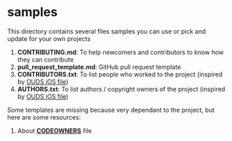 # samples

This directory contains several files samples you can use or pick and update for your own projects

1. **CONTRIBUTING.md**: To help newcomers and contributors to know how they can contribute
2. **pull_request_template.md**: GitHub pull request template
3. **CONTRIBUTORS.txt**: To list people who worked to the project (inspired by [OUDS iOS file](https://github.com/Orange-OpenSource/ouds-ios/blob/develop/.github/CONTRIBUTORS.txt))
4. **AUTHORS.txt**: To list authors / copyright owners of the project (inspired by [OUDS iOS file](https://github.com/Orange-OpenSource/ouds-ios/blob/develop/.github/AUTHORS.txt))


Some templates are missing because very dependant to the project, but here are some resources:
1. About **[CODEOWNERS](https://docs.github.com/en/repositories/managing-your-repositorys-settings-and-features/customizing-your-repository/about-code-owners)** file
